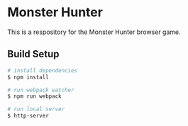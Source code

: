 # Monster Hunter

This is a respository for the Monster Hunter browser game.


## Build Setup

```bash
# install dependencies
$ npm install

# run webpack watcher
$ npm run webpack

# run local server
$ http-server


```
